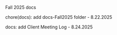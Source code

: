 Fall 2025 docs

chore(docs): add docs-Fall2025 folder - 8.22.2025

docs: add Client Meeting Log -  8.24.2025
